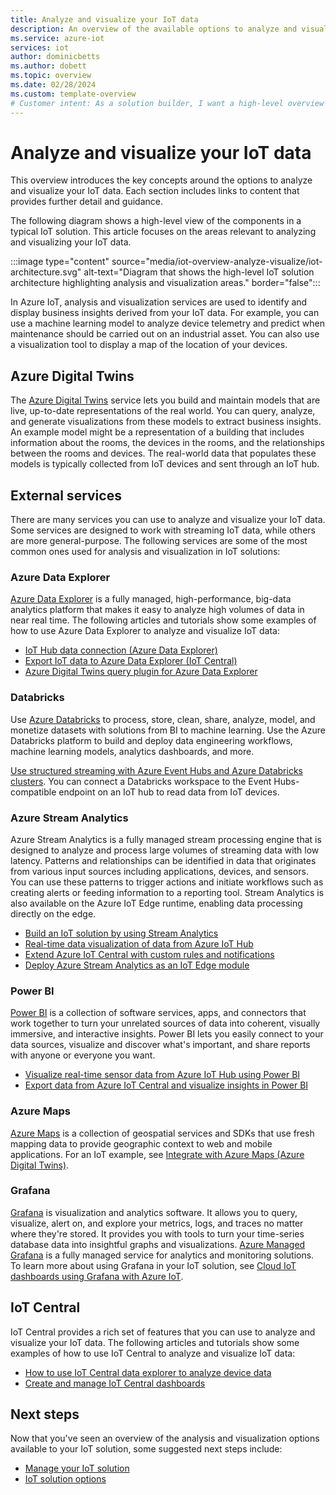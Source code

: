 ```yaml
---
title: Analyze and visualize your IoT data
description: An overview of the available options to analyze and visualize data in an IoT solution.
ms.service: azure-iot
services: iot
author: dominicbetts
ms.author: dobett
ms.topic: overview
ms.date: 02/28/2024
ms.custom: template-overview
# Customer intent: As a solution builder, I want a high-level overview of the options for analyzing and visualizing device data in an IoT solution.
---
```


# Analyze and visualize your IoT data

This overview introduces the key concepts around the options to analyze and visualize your IoT data. Each section includes links to content that provides further detail and guidance.

The following diagram shows a high-level view of the components in a typical IoT solution. This article focuses on the areas relevant to analyzing and visualizing your IoT data.

:::image type="content" source="media/iot-overview-analyze-visualize/iot-architecture.svg" alt-text="Diagram that shows the high-level IoT solution architecture highlighting analysis and visualization areas." border="false":::

In Azure IoT, analysis and visualization services are used to identify and display business insights derived from your IoT data. For example, you can use a machine learning model to analyze device telemetry and predict when maintenance should be carried out on an industrial asset. You can also use a visualization tool to display a map of the location of your devices.

## Azure Digital Twins

The [Azure Digital Twins](../digital-twins/overview.md) service lets you build and maintain models that are live, up-to-date representations of the real world. You can query, analyze, and generate visualizations from these models to extract business insights. An example model might be a representation of a building that includes information about the rooms, the devices in the rooms, and the relationships between the rooms and devices. The real-world data that populates these models is typically collected from IoT devices and sent through an IoT hub.

## External services

There are many services you can use to analyze and visualize your IoT data. Some services are designed to work with streaming IoT data, while others are more general-purpose. The following services are some of the most common ones used for analysis and visualization in IoT solutions:

### Azure Data Explorer

[Azure Data Explorer](/azure/data-explorer/data-explorer-overview/) is a fully managed, high-performance, big-data analytics platform that makes it easy to analyze high volumes of data in near real time. The following articles and tutorials show some examples of how to use Azure Data Explorer to analyze and visualize IoT data:

- [IoT Hub data connection (Azure Data Explorer)](/azure/data-explorer/ingest-data-iot-hub-overview)
- [Export IoT data to Azure Data Explorer (IoT Central)](../iot-central/core/howto-export-to-azure-data-explorer.md)
- [Azure Digital Twins query plugin for Azure Data Explorer](../digital-twins/concepts-data-explorer-plugin.md)

### Databricks

Use [Azure Databricks](/azure/databricks/introduction/) to process, store, clean, share, analyze, model, and monetize datasets with solutions from BI to machine learning. Use the Azure Databricks platform to build and deploy data engineering workflows, machine learning models, analytics dashboards, and more.

[Use structured streaming with Azure Event Hubs and Azure Databricks clusters](/azure/databricks/structured-streaming/streaming-event-hubs/). You can connect a Databricks workspace to the Event Hubs-compatible endpoint on an IoT hub to read data from IoT devices.

### Azure Stream Analytics

Azure Stream Analytics is a fully managed stream processing engine that is designed to analyze and process large volumes of streaming data with low latency. Patterns and relationships can be identified in data that originates from various input sources including applications, devices, and sensors. You can use these patterns to trigger actions and initiate workflows such as creating alerts or feeding information to a reporting tool. Stream Analytics is also available on the Azure IoT Edge runtime, enabling data processing directly on the edge.

- [Build an IoT solution by using Stream Analytics](../stream-analytics/stream-analytics-build-an-iot-solution-using-stream-analytics.md)
- [Real-time data visualization of data from Azure IoT Hub](../iot-hub/iot-hub-live-data-visualization-in-power-bi.md)
- [Extend Azure IoT Central with custom rules and notifications](../iot-central/core/howto-create-custom-rules.md)
- [Deploy Azure Stream Analytics as an IoT Edge module](../iot-edge/tutorial-deploy-stream-analytics.md)

### Power BI

[Power BI](/power-bi/fundamentals/power-bi-overview) is a collection of software services, apps, and connectors that work together to turn your unrelated sources of data into coherent, visually immersive, and interactive insights. Power BI lets you easily connect to your data sources, visualize and discover what's important, and share reports with anyone or everyone you want.

- [Visualize real-time sensor data from Azure IoT Hub using Power BI](../iot-hub/iot-hub-live-data-visualization-in-power-bi.md)
- [Export data from Azure IoT Central and visualize insights in Power BI](../iot-central/retail/tutorial-in-store-analytics-export-data-visualize-insights.md)

### Azure Maps

[Azure Maps](../azure-maps/about-azure-maps.md) is a collection of geospatial services and SDKs that use fresh mapping data to provide geographic context to web and mobile applications. For an IoT example, see [Integrate with Azure Maps (Azure Digital Twins)](../digital-twins/how-to-integrate-maps.md).

### Grafana

[Grafana](https://grafana.com/) is visualization and analytics software. It allows you to query, visualize, alert on, and explore your metrics, logs, and traces no matter where they're stored. It provides you with tools to turn your time-series database data into insightful graphs and visualizations. [Azure Managed Grafana](https://azure.microsoft.com/products/managed-grafana) is a fully managed service for analytics and monitoring solutions. To learn more about using Grafana in your IoT solution, see [Cloud IoT dashboards using Grafana with Azure IoT](https://sandervandevelde.wordpress.com/2021/06/15/cloud-iot-dashboards-using-grafana-with-azure-iot/).

## IoT Central

IoT Central provides a rich set of features that you can use to analyze and visualize your IoT data. The following articles and tutorials show some examples of how to use IoT Central to analyze and visualize IoT data:

- [How to use IoT Central data explorer to analyze device data](../iot-central/core/howto-create-analytics.md)
- [Create and manage IoT Central dashboards](../iot-central/core/howto-manage-dashboards.md)

## Next steps

Now that you've seen an overview of the analysis and visualization options available to your IoT solution, some suggested next steps include:

- [Manage your IoT solution](./iot-overview-solution-management.md)
- [IoT solution options](iot-introduction.md#solution-options)
